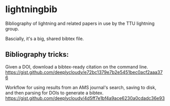 # lightningbib
Bibliography of lightning and related papers in use by the TTU lightning group.

Bascially, it's a big, shared bibtex file.

## Bibliography tricks:

Given a DOI, download a bibtex-ready citation on the command line.
https://gist.github.com/deeplycloudy/e72bc1379e7b2e5451bec0acf2aaa376

Workflow for using results from an AMS journal's search, saving to disk, and then parsing for DOIs to generate a bibtex.
https://gist.github.com/deeplycloudy/4d5ff7e1bf4a9ace6230a0cdadc36e93
